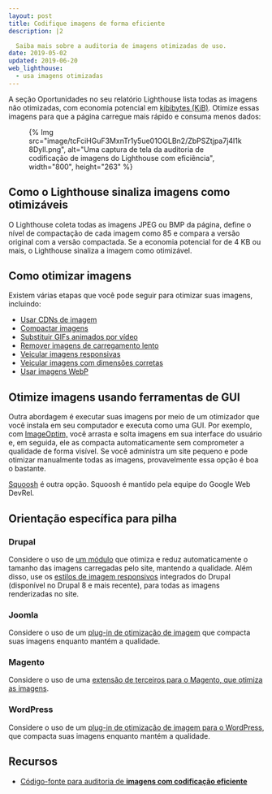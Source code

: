 ```yaml
---
layout: post
title: Codifique imagens de forma eficiente
description: |2

  Saiba mais sobre a auditoria de imagens otimizadas de uso.
date: 2019-05-02
updated: 2019-06-20
web_lighthouse:
  - usa imagens otimizadas
---
```


A seção Oportunidades no seu relatório Lighthouse lista todas as imagens não otimizadas, com economia potencial em [kibibytes (KiB)](https://en.wikipedia.org/wiki/Kibibyte). Otimize essas imagens para que a página carregue mais rápido e consuma menos dados:

<figure>{% Img src="image/tcFciHGuF3MxnTr1y5ue01OGLBn2/ZbPSZtjpa7j4I1k8DylI.png", alt="Uma captura de tela da auditoria de codificação de imagens do Lighthouse com eficiência", width="800", height="263" %}</figure>

## Como o Lighthouse sinaliza imagens como otimizáveis

O Lighthouse coleta todas as imagens JPEG ou BMP da página, define o nível de compactação de cada imagem como 85 e compara a versão original com a versão compactada. Se a economia potencial for de 4 KB ou mais, o Lighthouse sinaliza a imagem como otimizável.

## Como otimizar imagens

Existem várias etapas que você pode seguir para otimizar suas imagens, incluindo:

- [Usar CDNs de imagem](/image-cdns/)
- [Compactar imagens](/use-imagemin-to-compress-images)
- [Substituir GIFs animados por vídeo](/replace-gifs-with-videos)
- [Remover imagens de carregamento lento](/use-lazysizes-to-lazyload-images)
- [Veicular imagens responsivas](/serve-responsive-images)
- [Veicular imagens com dimensões corretas](/serve-images-with-correct-dimensions)
- [Usar imagens WebP](/serve-images-webp)

## Otimize imagens usando ferramentas de GUI

Outra abordagem é executar suas imagens por meio de um otimizador que você instala em seu computador e executa como uma GUI. Por exemplo, com [ImageOptim,](https://imageoptim.com/mac) você arrasta e solta imagens em sua interface do usuário e, em seguida, ele as compacta automaticamente sem comprometer a qualidade de forma visível. Se você administra um site pequeno e pode otimizar manualmente todas as imagens, provavelmente essa opção é boa o bastante.

[Squoosh](https://squoosh.app/) é outra opção. Squoosh é mantido pela equipe do Google Web DevRel.

## Orientação específica para pilha

### Drupal

Considere o uso de [um módulo](https://www.drupal.org/project/project_module?f%5B0%5D=&f%5B1%5D=&f%5B2%5D=im_vid_3%3A123&f%5B3%5D=&f%5B4%5D=sm_field_project_type%3Afull&f%5B5%5D=&f%5B6%5D=&text=optimize+images&solrsort=iss_project_release_usage+desc&op=Search) que otimiza e reduz automaticamente o tamanho das imagens carregadas pelo site, mantendo a qualidade. Além disso, use os [estilos de imagem responsivos](https://www.drupal.org/docs/8/mobile-guide/responsive-images-in-drupal-8) integrados do Drupal (disponível no Drupal 8 e mais recente), para todas as imagens renderizadas no site.

### Joomla

Considere o uso de um [plug-in de otimização de imagem](https://extensions.joomla.org/instant-search/?jed_live%5Bquery%5D=performance) que compacta suas imagens enquanto mantém a qualidade.

### Magento

Considere o uso de uma [extensão de terceiros para o Magento, que otimiza as imagens](https://marketplace.magento.com/catalogsearch/result/?q=optimize%20image).

### WordPress

Considere o uso de um [plug-in de otimização de imagem para o WordPress](https://wordpress.org/plugins/search/optimize+images/), que compacta suas imagens enquanto mantém a qualidade.

## Recursos

- [Código-fonte para auditoria de **imagens com codificação eficiente**](https://github.com/GoogleChrome/lighthouse/blob/master/core/audits/byte-efficiency/uses-optimized-images.js)
